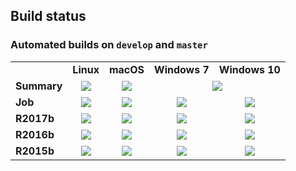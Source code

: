 ## Build status

### Automated builds on `develop` and `master`

<table>
    <tr>
        <td></td>
        <td><b>Linux</b></td>
        <td><b>macOS</b></td>
        <td><b>Windows 7</b></td>
        <td><b>Windows 10</b></td>
    </tr>
    <tr>
        <td><b>Summary</b></td>
        <td><div align="center"><a href="https://prince.lcsb.uni.lu/jenkins/job/COBRAToolbox-branches-auto-linux/"><img src="https://prince.lcsb.uni.lu/badges/linux-cobratoolbox.svg"></a></div></td>
        <td><div align="center"><a href="https://prince.lcsb.uni.lu/jenkins/job/COBRAToolbox-branches-auto-macOS/"><img src="https://prince.lcsb.uni.lu/badges/macOS-cobratoolbox.svg"></a></div></td>
        <td colspan="2"><div align="center"><a href="https://prince.lcsb.uni.lu/jenkins/job/COBRAToolbox-branches-auto-windows7/"><img src="https://prince.lcsb.uni.lu/badges/windows-cobratoolbox.svg"></a></div></td>
    </tr>
    <tr>
        <td><b>Job</b></td>
        <td><div align="center"><a href='https://prince.lcsb.uni.lu/jenkins/job/COBRAToolbox-branches-auto-linux/'><img src='https://prince.lcsb.uni.lu/jenkins/job/COBRAToolbox-branches-auto-linux/badge/icon'></a></div></td>
        <td><div align="center"><a href='https://prince.lcsb.uni.lu/jenkins/job/COBRAToolbox-branches-auto-macOS/'><img src='https://prince.lcsb.uni.lu/jenkins/job/COBRAToolbox-branches-auto-macOS/badge/icon'></a></div></td>
        <td><div align="center"><a href='https://prince.lcsb.uni.lu/jenkins/job/COBRAToolbox-branches-auto-windows7/'><img src='https://prince.lcsb.uni.lu/jenkins/job/COBRAToolbox-branches-auto-windows7/badge/icon'></a></div></td>
        <td><div align="center"><a href='https://prince.lcsb.uni.lu/jenkins/job/COBRAToolbox-branches-auto-windows10/'><img src='https://prince.lcsb.uni.lu/jenkins/job/COBRAToolbox-branches-auto-windows10/badge/icon'></a></div></td>
    </tr>
    <tr>
        <td><b>R2017b</b></td>
        <td><div align="center"><a href='https://prince.lcsb.uni.lu/jenkins/job/COBRAToolbox-branches-auto-linux/MATLAB_VER=R2017b,label=prince-slave-linux-01'><img src='https://prince.lcsb.uni.lu/jenkins/job/COBRAToolbox-branches-auto-linux/MATLAB_VER=R2017b,label=prince-slave-linux-01/badge/icon'></a></div></td>
        <td><div align="center"><a href='https://prince.lcsb.uni.lu/jenkins/job/COBRAToolbox-branches-auto-macOS/MATLAB_VER=R2017b,label=lcsbs-mac-pro-biocore'><img src='https://prince.lcsb.uni.lu/jenkins/job/COBRAToolbox-branches-auto-macOS/MATLAB_VER=R2017b,label=lcsbs-mac-pro-biocore/badge/icon'></a></div></td>
        <td><div align="center"><a href='https://prince.lcsb.uni.lu/jenkins/job/COBRAToolbox-branches-auto-windows7/MATLAB_VER=R2017b,label=prince-slave-windows7-01'><img src='https://prince.lcsb.uni.lu/jenkins/job/COBRAToolbox-branches-auto-windows7/MATLAB_VER=R2017b,label=prince-slave-windows7-01/badge/icon'></a></div></td>
        <td><div align="center"><a href='https://prince.lcsb.uni.lu/jenkins/job/COBRAToolbox-branches-auto-windows10/MATLAB_VER=R2017b,label=prince-slave-windows10-01'><img src='https://prince.lcsb.uni.lu/jenkins/job/COBRAToolbox-branches-auto-windows10/MATLAB_VER=R2017b,label=prince-slave-windows10-01/badge/icon'></a></div></td>
    </tr>
    <tr>
        <td><b>R2016b</b></td>
        <td><div align="center"><a href='https://prince.lcsb.uni.lu/jenkins/job/COBRAToolbox-branches-auto-linux/MATLAB_VER=R2016b,label=prince-slave-linux-01'><img src='https://prince.lcsb.uni.lu/jenkins/job/COBRAToolbox-branches-auto-linux/MATLAB_VER=R2016b,label=prince-slave-linux-01/badge/icon'></a></div></td>
        <td><div align="center"><a href='https://prince.lcsb.uni.lu/jenkins/job/COBRAToolbox-branches-auto-macOS/MATLAB_VER=R2016b,label=lcsbs-mac-pro-biocore'><img src='https://prince.lcsb.uni.lu/jenkins/job/COBRAToolbox-branches-auto-macOS/MATLAB_VER=R2016b,label=lcsbs-mac-pro-biocore/badge/icon'></a></div></td>
        <td><div align="center"><a href='https://prince.lcsb.uni.lu/jenkins/job/COBRAToolbox-branches-auto-windows7/MATLAB_VER=R2016b,label=prince-slave-windows7-01'><img src='https://prince.lcsb.uni.lu/jenkins/job/COBRAToolbox-branches-auto-windows7/MATLAB_VER=R2016b,label=prince-slave-windows7-01/badge/icon'></a></div></td>
        <td><div align="center"><a href='https://prince.lcsb.uni.lu/jenkins/job/COBRAToolbox-branches-auto-windows10/MATLAB_VER=R2016b,label=prince-slave-windows10-01'><img src='https://prince.lcsb.uni.lu/jenkins/job/COBRAToolbox-branches-auto-windows10/MATLAB_VER=R2016b,label=prince-slave-windows10-01/badge/icon'></a></div></td>
    </tr>
    <tr>
        <td><b>R2015b</b></td>
        <td><div align="center"><a href='https://prince.lcsb.uni.lu/jenkins/job/COBRAToolbox-branches-auto-linux/MATLAB_VER=R2015b,label=prince-slave-linux-01'><img src='https://prince.lcsb.uni.lu/jenkins/job/COBRAToolbox-branches-auto-linux/MATLAB_VER=R2015b,label=prince-slave-linux-01/badge/icon'></a></div></td>
        <td><div align="center"><a href='https://prince.lcsb.uni.lu/jenkins/job/COBRAToolbox-branches-auto-macOS/MATLAB_VER=R2015b,label=lcsbs-mac-pro-biocore'><img src='https://prince.lcsb.uni.lu/jenkins/job/COBRAToolbox-branches-auto-macOS/MATLAB_VER=R2015b,label=lcsbs-mac-pro-biocore/badge/icon'></a></div></td>
        <td><div align="center"><a href='https://prince.lcsb.uni.lu/jenkins/job/COBRAToolbox-branches-auto-windows7/MATLAB_VER=R2015b,label=prince-slave-windows7-01'><img src='https://prince.lcsb.uni.lu/jenkins/job/COBRAToolbox-branches-auto-windows7/MATLAB_VER=R2015b,label=prince-slave-windows7-01/badge/icon'></a></div></td>
        <td><div align="center"><a href='https://prince.lcsb.uni.lu/jenkins/job/COBRAToolbox-branches-auto-windows10/MATLAB_VER=R2015b,label=prince-slave-windows10-01'><img src='https://prince.lcsb.uni.lu/jenkins/job/COBRAToolbox-branches-auto-windows10/MATLAB_VER=R2015b,label=prince-slave-windows10-01/badge/icon'></a></div></td>
    </tr>
</table>